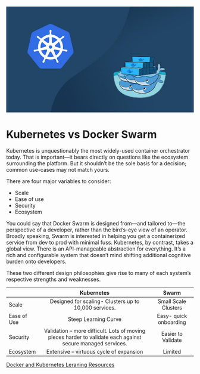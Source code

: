 ![k8s vs swarm](pages/images/k8s-v-swarm.jpeg)

# Kubernetes vs Docker Swarm

Kubernetes is unquestionably the most widely-used container orchestrator today. That is important—it bears directly on questions like the ecosystem surrounding the platform. But it shouldn’t be the sole basis for a decision; common use-cases may not match yours. 

There are four major variables to consider:
- Scale
- Ease of use
- Security
- Ecosystem

You could say that Docker Swarm is designed from—and tailored to—the perspective of a developer, rather than the bird’s-eye view of an operator. Broadly speaking, Swarm is interested in helping you get a containerized service from dev to prod with minimal fuss. 
Kubernetes, by contrast, takes a global view. There is an API-manageable abstraction for everything. It’s a rich and configurable system that doesn’t mind shifting additional cognitive burden onto developers. 

These two different design philosophies give rise to many of each system’s respective strengths and weaknesses.


|             |                                                  Kubernetes                                                 |          Swarm         |
|-------------|:-----------------------------------------------------------------------------------------------------------:|:----------------------:|
| Scale       | Designed for scaling- Clusters up to 10,000 services.                                                       | Small Scale Clusters   |
| Ease of Use | Steep Learning Curve                                                                                        | Easy- quick onboarding |
| Security    | Validation – more difficult. Lots of moving pieces harder to validate each against secure managed services. | Easier to Validate     |
| Ecosystem   | Extensive – virtuous cycle of expansion                                                                     | Limited                | 

[Docker and Kubernetes Leraning Resources](http://training.mirantis.com)

